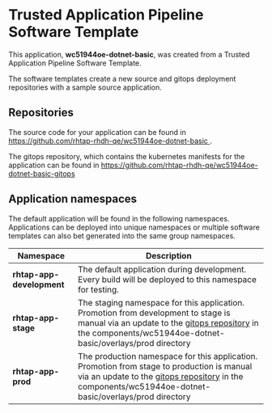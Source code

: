 # Trusted Application Pipeline Software Template

This application, **wc51944oe-dotnet-basic**, was created from a Trusted Application Pipeline Software Template.

The software templates create a new source and gitops deployment repositories with a sample source application. 

## Repositories

The source code for your application can be found in [https://github.com/rhtap-rhdh-qe/wc51944oe-dotnet-basic ](https://github.com/rhtap-rhdh-qe/wc51944oe-dotnet-basic ).
 
The gitops repository, which contains the kubernetes manifests for the application can be found in 
[https://github.com/rhtap-rhdh-qe/wc51944oe-dotnet-basic-gitops ](https://github.com/rhtap-rhdh-qe/wc51944oe-dotnet-basic-gitops ) 

## Application namespaces 

The default application will be found in the following namespaces. Applications can be deployed into unique namespaces or multiple software templates can also bet generated into the same group namespaces.  

|  Namespace   |  Description   |  
| -------- | -------- |   
| **rhtap-app-development** | The default application during development. Every build will be deployed to this namespace for testing. | 
| **rhtap-app-stage** | The staging namespace for this application. Promotion from development to stage is manual via an update to the [gitops repository](https://github.com/rhtap-rhdh-qe/wc51944oe-dotnet-basic-gitops ) in the components/wc51944oe-dotnet-basic/overlays/prod directory |  
| **rhtap-app-prod** | The production namespace for this application. Promotion from stage to production is manual via an update to the [gitops repository](https://github.com/rhtap-rhdh-qe/wc51944oe-dotnet-basic-gitops ) in the components/wc51944oe-dotnet-basic/overlays/prod directory | 